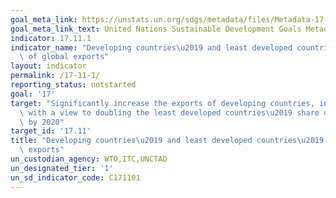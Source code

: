 ```yaml
---
goal_meta_link: https://unstats.un.org/sdgs/metadata/files/Metadata-17-11-01.pdf
goal_meta_link_text: United Nations Sustainable Development Goals Metadata (pdf 468kB)
indicator: 17.11.1
indicator_name: "Developing countries\u2019 and least developed countries\u2019 share\
  \ of global exports"
layout: indicator
permalink: /17-11-1/
reporting_status: notstarted
goal: '17'
target: "Significantly increase the exports of developing countries, in particular\
  \ with a view to doubling the least developed countries\u2019 share of global exports\
  \ by 2020"
target_id: '17.11'
title: "Developing countries\u2019 and least developed countries\u2019 share of global\
  \ exports"
un_custodian_agency: WTO,ITC,UNCTAD
un_designated_tier: '1'
un_sd_indicator_code: C171101
---
```

